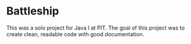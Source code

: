 Battleship
==========
This was a solo project for Java I at PIT. The goal of this project was to create clean, readable code with good documentation.
